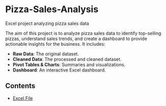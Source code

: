 # Pizza-Sales-Analysis
Excel project analyzing pizza sales data

The aim of this project is to analyze pizza sales data to identify top-selling pizzas, understand sales trends, and create a dashboard to provide actionable insights for the business. It includes:
- **Raw Data**: The original dataset.
- **Cleaned Data**: The processed and cleaned dataset.
- **Pivot Tables & Charts**: Summaries and visualizations.
- **Dashboard**: An interactive Excel dashboard.

## Contents
- [Excel File](link_to_your_file)

